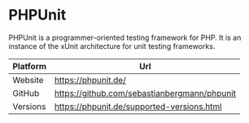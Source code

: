 # PHPUnit

PHPUnit is a programmer-oriented testing framework for PHP.
It is an instance of the xUnit architecture for unit testing frameworks.

| Platform | Url                                                              |
|----------|------------------------------------------------------------------|
| Website  | https://phpunit.de/                                              |
| GitHub   | https://github.com/sebastianbergmann/phpunit                     |
| Versions | https://phpunit.de/supported-versions.html                       |
